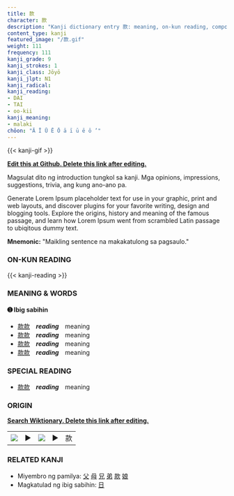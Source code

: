 ```yaml
---
title: 款
character: 款
description: "Kanji dictionary entry 款: meaning, on-kun reading, compounds, origin, related kanji"
content_type: kanji
featured_image: "/款.gif"
weight: 111
frequency: 111
kanji_grade: 9
kanji_strokes: 1
kanji_class: Jōyō
kanji_jlpt: N1
kanji_radical: 
kanji_reading: 
- DAI
- TAI
- oo-kii
kanji_meaning:
- malaki
chōon: "Ā Ī Ū Ē Ō ā ī ū ē ō ’"
---
```

[//]: # (Don't edit the line below. Kanji animated GIF code is automatically generated.)
{{< kanji-gif >}}

[//]: # (Edit below this line.)

**[Edit this at Github. Delete this link after editing.](https://github.com/tim0g/tim/tree/main/content/kanji/款/index.md)**

Magsulat dito ng introduction tungkol sa kanji. Mga opinions, impressions, suggestions, trivia, ang kung ano-ano pa.

Generate Lorem Ipsum placeholder text for use in your graphic, print and web layouts, and discover plugins for your favorite writing, design and blogging tools. Explore the origins, history and meaning of the famous passage, and learn how Lorem Ipsum went from scrambled Latin passage to ubiqitous dummy text.
 
**Mnemonic:** "Maikling sentence na makakatulong sa pagsaulo."

### ON-KUN READING

[//]: # (Don't edit the line below. ON-KUN READING code is automatically generated.)
{{< kanji-reading >}}

### MEANING & WORDS

#### ➊ **Ibig sabihin**
  - [款](../款)[款](../款)　***reading***　meaning
  - [款](../款)[款](../款)　***reading***　meaning
  - [款](../款)[款](../款)　***reading***　meaning
  - [款](../款)[款](../款)　***reading***　meaning

### SPECIAL READING
  - [款](../款)[款](../款)　***reading***　meaning

### ORIGIN

**[Search Wiktionary. Delete this link after editing.](https://wiktionary.org/wiki/款)**
<table class="kanji-table"><tr><td>
<img src="60px-款-bronze.svg.png">
</td><td>▶</td><td>
<img src="60px-款-oracle.svg.png">
</td><td>▶</td>
<td class="kanji-origin">款</td>
</tr></table>

### RELATED KANJI
- Miyembro ng pamilya: [父](../父) [母](../母) [兄](../兄) [弟](../弟) [款](../款) [娘](../娘)
- Magkatulad ng ibig sabihin: [日](../日)
